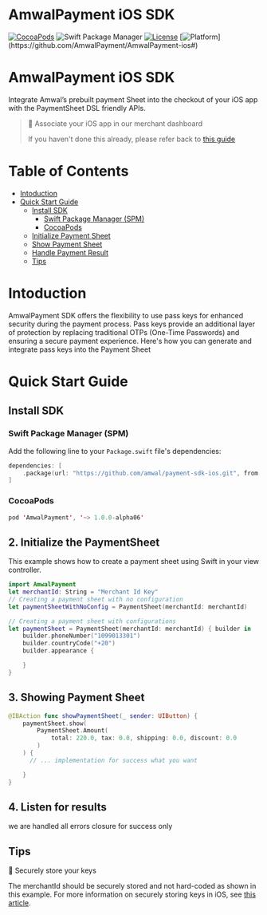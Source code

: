 # AmwalPayment iOS SDK

[![CocoaPods](https://img.shields.io/cocoapods/v/0.01.svg?style=flat)](http://cocoapods.org/?q=author%3AAmwalPayment%20name%3AAmwalPayment)
![Swift Package Manager](https://img.shields.io/badge/Swift%20Package%20Manager-compatible-brightgreen.svg)
[![License](https://img.shields.io/cocoapods/l/AmwalPayment.svg?style=flat)](https://github.com/AmwalPayment/AmwalPayment-ios/blob/master/LICENSE)
[![Platform](https://img.shields.io/cocoapods/p/ios.svg?)](https://github.com/AmwalPayment/AmwalPayment-ios#)

# AmwalPayment iOS SDK

Integrate Amwal’s prebuilt payment Sheet into the checkout of your iOS app with the PaymentSheet DSL friendly APIs.

> 📘 Associate your iOS app in our merchant dashboard
> 
> If you haven't done this already, please refer back to [this guide](https://docs.amwal.tech/docs/setup#workflow-with-amwal)

# Table of Contents

<!-- MarkdownTOC -->
- [Intoduction](#intoduction)
- [Quick Start Guide](#quick-start-guide)
  - [Install SDK](#install-sdk)
    - [Swift Package Manager (SPM)](#swift-package-manager-spm)
    - [CocoaPods](#cocoapods)
  - [Initialize Payment Sheet](#initialize-payment-sheet)
  - [Show Payment Sheet](#showing-payment-sheet)
  - [Handle Payment Result](#listen-payment-results)
  - [Tips](#tips)


# Intoduction
AmwalPayment SDK offers the flexibility to use pass keys for enhanced security during the payment process. Pass keys provide an additional layer of protection by replacing traditional OTPs (One-Time Passwords) and ensuring a secure payment experience. Here's how you can generate and integrate pass keys into the Payment Sheet

<a name="quick-start-guide"></a>
# Quick Start Guide
<a name="install-sdk"></a>
## Install SDK
<a name="swift-package-manager-spm"></a>
### Swift Package Manager (SPM)
Add the following line to your `Package.swift` file's dependencies:

```swift
dependencies: [
    .package(url: "https://github.com/amwal/payment-sdk-ios.git", from: "1.0.0-alpha06")
]
```
### CocoaPods
```swift
pod 'AmwalPayment', '~> 1.0.0-alpha06'
```

<a name="initialize-payment-sheet"></a>
## 2. Initialize the PaymentSheet
This example shows how to create a payment sheet using Swift in your view controller.
```swift
import AmwalPayment
let merchantId: String = "Merchant Id Key"
// Creating a payment sheet with no configuration
let paymentSheetWithNoConfig = PaymentSheet(merchantId: merchantId)

// Creating a payment sheet with configurations
let paymentSheet = PaymentSheet(merchantId: merchantId) { builder in
    builder.phoneNumber("1099013301")
    builder.countryCode("+20")
    builder.appearance {

    }
}
```
<a name="showing-payment-sheet"></a>

## 3. Showing Payment Sheet
```swift
@IBAction func showPaymentSheet(_ sender: UIButton) {
    paymentSheet.show(
        PaymentSheet.Amount(
            total: 220.0, tax: 0.0, shipping: 0.0, discount: 0.0
        )
    ) { 
      // ... implementation for success what you want

    }
}
```
<a name="listen-payment-results"></a>

## 4. Listen for results
we are handled all errors closure for success only
## Tips
🚧 Securely store your keys

The merchantId should be securely stored and not hard-coded as shown in this example. For more information on securely storing keys in iOS, see [this article](https://medium.com/google-developer-experts/a-follow-up-on-how-to-store-tokens-securely-in-android-e84ac5f15f17).
